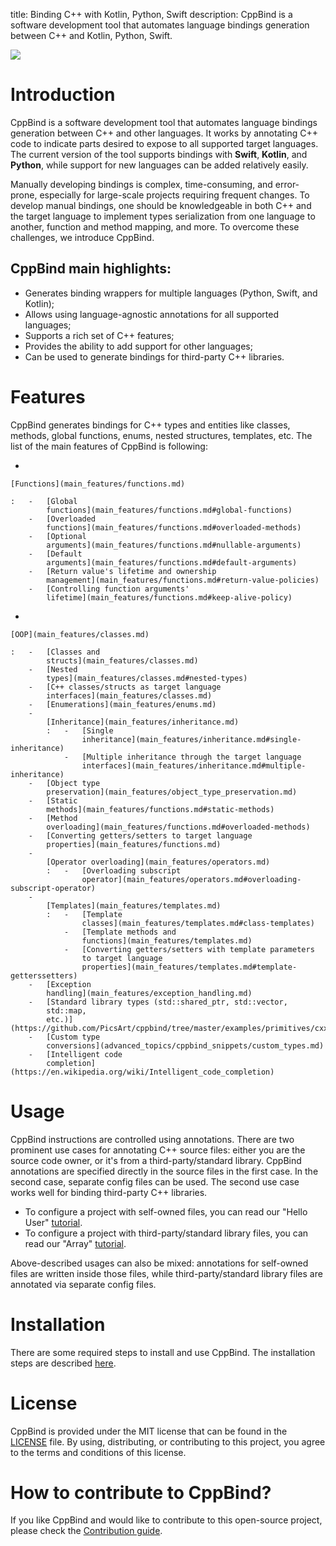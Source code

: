 title: Binding C++ with Kotlin, Python, Swift
description: CppBind is a software development tool that automates 
            language bindings generation between C++ and Kotlin, Python, Swift.

![](https://drive.google.com/uc?export=view&id=1ex-4r2ZNZK3f4eYr09me_7TREj8H-wln)

# Introduction

CppBind is a software development tool that automates language bindings
generation between C++ and other languages. It works by annotating C++
code to indicate parts desired to expose to all supported target
languages. The current version of the tool supports bindings with
**Swift**, **Kotlin**, and **Python**, while support for new languages
can be added relatively easily.

Manually developing bindings is complex, time-consuming, and
error-prone, especially for large-scale projects requiring frequent
changes. To develop manual bindings, one should be knowledgeable in both
C++ and the target language to implement types serialization from one
language to another, function and method mapping, and more. To overcome
these challenges, we introduce CppBind.

## CppBind main highlights:

-   Generates binding wrappers for multiple languages (Python, Swift,
    and Kotlin);
-   Allows using language-agnostic annotations for all supported
    languages;
-   Supports a rich set of C++ features;
-   Provides the ability to add support for other languages;
-   Can be used to generate bindings for third-party C++ libraries.

# Features

CppBind generates bindings for C++ types and entities like classes,
methods, global functions, enums, nested structures, templates, etc. The
list of the main features of CppBind is following:

-   

    [Functions](main_features/functions.md)

    :   -   [Global
            functions](main_features/functions.md#global-functions)
        -   [Overloaded
            functions](main_features/functions.md#overloaded-methods)
        -   [Optional
            arguments](main_features/functions.md#nullable-arguments)
        -   [Default
            arguments](main_features/functions.md#default-arguments)
        -   [Return value's lifetime and ownership
            management](main_features/functions.md#return-value-policies)
        -   [Controlling function arguments'
            lifetime](main_features/functions.md#keep-alive-policy)

-   

    [OOP](main_features/classes.md)

    :   -   [Classes and
            structs](main_features/classes.md)
        -   [Nested
            types](main_features/classes.md#nested-types)
        -   [C++ classes/structs as target language
            interfaces](main_features/classes.md)
        -   [Enumerations](main_features/enums.md)
        -   
            [Inheritance](main_features/inheritance.md)
            :   -   [Single
                    inheritance](main_features/inheritance.md#single-inheritance)
                -   [Multiple inheritance through the target language
                    interfaces](main_features/inheritance.md#multiple-inheritance)
        -   [Object type
            preservation](main_features/object_type_preservation.md)
        -   [Static
            methods](main_features/functions.md#static-methods)
        -   [Method
            overloading](main_features/functions.md#overloaded-methods)
        -   [Converting getters/setters to target language
            properties](main_features/functions.md)
        -   
            [Operator overloading](main_features/operators.md)
            :   -   [Overloading subscript
                    operator](main_features/operators.md#overloading-subscript-operator)
        -   
            [Templates](main_features/templates.md)
            :   -   [Template
                    classes](main_features/templates.md#class-templates)
                -   [Template methods and
                    functions](main_features/templates.md)
                -   [Converting getters/setters with template parameters
                    to target language
                    properties](main_features/templates.md#template-getterssetters)
        -   [Exception
            handling](main_features/exception_handling.md)
        -   [Standard library types (std::shared_ptr, std::vector,
            std::map,
            etc.)](https://github.com/PicsArt/cppbind/tree/master/examples/primitives/cxx/containers)
        -   [Custom type
            conversions](advanced_topics/cppbind_snippets/custom_types.md)
        -   [Intelligent code
            completion](https://en.wikipedia.org/wiki/Intelligent_code_completion)

# Usage

CppBind instructions are controlled using annotations. There are two
prominent use cases for annotating C++ source files: either you are the
source code owner, or it's from a third-party/standard library. CppBind
annotations are specified directly in the source files in the first
case. In the second case, separate config files can be used. The second
use case works well for binding third-party C++ libraries.

-   To configure a project with self-owned files, you can read our
    "Hello User" [tutorial](first_steps/hello_user.md).
-   To configure a project with third-party/standard library files, you
    can read our "Array" [tutorial](first_steps/array_tutorial.md).

Above-described usages can also be mixed: annotations for self-owned
files are written inside those files, while third-party/standard library
files are annotated via separate config files.

# Installation

There are some required steps to install and use CppBind. The
installation steps are described [here](first_steps/installation.md).

# License

CppBind is provided under the MIT license that can be found in the
[LICENSE](https://github.com/PicsArt/cppbind/blob/master/LICENSE) file.
By using, distributing, or contributing to this project, you agree to
the terms and conditions of this license.

# How to contribute to CppBind?

If you like CppBind and would like to contribute to this open-source
project, please check the [Contribution
guide](https://github.com/PicsArt/cppbind/blob/master/docs/CONTRIBUTING.md).
